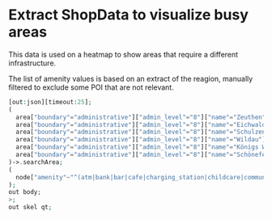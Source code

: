 # Extract ShopData to visualize busy areas

This data is used on a heatmap to show areas that require a different infrastructure.

The list of amenity values is based on an extract of the reagion, manually filtered to exclude some POI that are not relevant.

```php
[out:json][timeout:25];
(
  area["boundary"="administrative"]["admin_level"="8"]["name"="Zeuthen"];
  area["boundary"="administrative"]["admin_level"="8"]["name"="Eichwalde"];
  area["boundary"="administrative"]["admin_level"="8"]["name"="Schulzendorf"];
  area["boundary"="administrative"]["admin_level"="8"]["name"="Wildau"];
  area["boundary"="administrative"]["admin_level"="8"]["name"="Königs Wusterhausen"];
  area["boundary"="administrative"]["admin_level"="8"]["name"="Schönefeld"];
)->.searchArea;
(
  node["amenity"~"^(atm|bank|bar|cafe|charging_station|childcare|community_centre|dentist|doctors|driving_school|fast_food|fuel|kindergarten|library|marketplace|nightclub|pharmacy|place_of_worship|post_office|public_bookcase|restaurant|social_facility|swingerclub|townhall|vending_machine|veterinary|)$"](area.searchArea);
);
out body;
>;
out skel qt;
```

